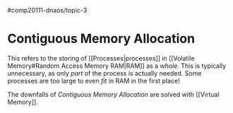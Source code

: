 #comp20111-dnaos/topic-3 
# Contiguous Memory Allocation

This refers to the storing of [[Processes|processes]] in [[Volatile Memory#Random Access Memory RAM|RAM]] as a *whole.* This is typically unnecessary, as only *part* of the process is actually needed. Some processes are too large to even *fit* in RAM in the first place!

The downfalls of *Contiguous Memory Allocation* are solved with [[Virtual Memory]].